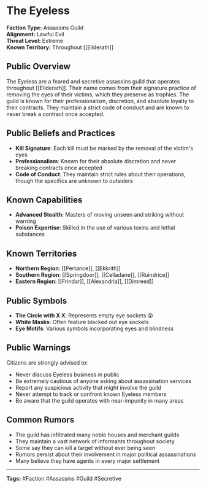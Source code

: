# The Eyeless

**Faction Type:** Assassins Guild  
**Alignment:** Lawful Evil  
**Threat Level:** Extreme  
**Known Territory:** Throughout [[Ellderath]]

## Public Overview

The Eyeless are a feared and secretive assassins guild that operates throughout [[Ellderath]]. Their name comes from their signature practice of removing the eyes of their victims, which they preserve as trophies. The guild is known for their professionalism, discretion, and absolute loyalty to their contracts. They maintain a strict code of conduct and are known to never break a contract once accepted.

## Public Beliefs and Practices

- **Kill Signature**: Each kill must be marked by the removal of the victim's eyes
- **Professionalism**: Known for their absolute discretion and never breaking contracts once accepted
- **Code of Conduct**: They maintain strict rules about their operations, though the specifics are unknown to outsiders

## Known Capabilities

- **Advanced Stealth**: Masters of moving unseen and striking without warning
- **Poison Expertise**: Skilled in the use of various toxins and lethal substances

## Known Territories

- **Northern Region**: [[Pertance]], [[Ekkrith]]
- **Southern Region**: [[Springdoor]], [[Celladane]], [[Ruindrice]]
- **Eastern Region**: [[Frindar]], [[Alexandria]], [[Dimreed]]

## Public Symbols

- **The Circle with X X**: Represents empty eye sockets 😵
- **White Masks**: Often feature blacked out eye sockets
- **Eye Motifs**: Various symbols incorporating eyes and blindness

## Public Warnings

Citizens are strongly advised to:

- Never discuss Eyeless business in public
- Be extremely cautious of anyone asking about assassination services
- Report any suspicious activity that might involve the guild
- Never attempt to track or confront known Eyeless members
- Be aware that the guild operates with near-impunity in many areas

## Common Rumors

- The guild has infiltrated many noble houses and merchant guilds
- They maintain a vast network of informants throughout society
- Some say they can kill a target without ever being seen
- Rumors persist about their involvement in major political assassinations
- Many believe they have agents in every major settlement

---

**Tags:** #Faction #Assassins #Guild #Secretive
